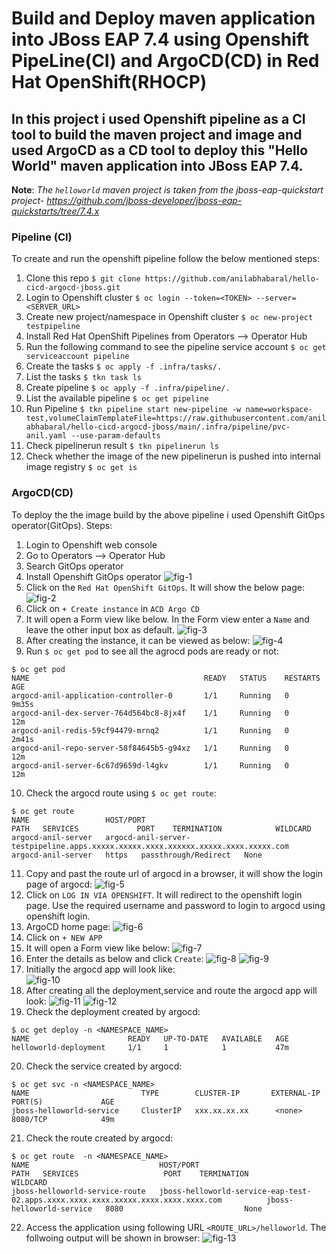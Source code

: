 # Build and Deploy maven application into JBoss EAP 7.4 using Openshift PipeLine(CI) and ArgoCD(CD) in Red Hat OpenShift(RHOCP)


## In this project i used Openshift pipeline as a CI tool to build the maven project and image and used ArgoCD as a CD tool to deploy this "Hello World" maven application into JBoss EAP 7.4.

**Note**: *The `helloworld` maven project is taken from the jboss-eap-quickstart project- https://github.com/jboss-developer/jboss-eap-quickstarts/tree/7.4.x*

### Pipeline (CI)
To create and run the openshift pipeline follow the below mentioned steps:

1. Clone this repo `$ git clone https://github.com/anilabhabaral/hello-cicd-argocd-jboss.git`
2. Login to Openshift cluster `$ oc login --token=<TOKEN> --server=<SERVER_URL>`
3. Create new project/namespace in Openshift cluster `$ oc new-project testpipeline`
4. Install Red Hat OpenShift Pipelines from Operators --> Operator Hub
5. Run the following command to see the pipeline service account `$ oc get serviceaccount pipeline`
6. Create the tasks `$ oc apply -f .infra/tasks/.`
7. List the tasks `$ tkn task ls`
8. Create pipeline `$ oc apply -f .infra/pipeline/.`
9. List the available pipeline `$ oc get pipeline`
10. Run Pipeline `$ tkn pipeline start new-pipeline -w name=workspace-test,volumeClaimTemplateFile=https://raw.githubusercontent.com/anilabhabaral/hello-cicd-argocd-jboss/main/.infra/pipeline/pvc-anil.yaml --use-param-defaults`
11. Check pipelinerun result `$ tkn pipelinerun ls`
12. Check whether the image of the new pipelinerun is pushed into internal image registry `$ oc get is`

### ArgoCD(CD)
To deploy the the image build by the above pipeline i used Openshift GitOps operator(GitOps). Steps:
1. Login to Openshift web console
2. Go to Operators --> Operator Hub
3. Search GitOps operator
4. Install Openshift GitOps operator
![fig-1](https://github.com/anilabhabaral/hello-cicd-argocd-jboss/blob/main/screenshots/gitops_operator.png)
5. Click on the `Red Hat OpenShift GitOps`. It will show the below page:
![fig-2](https://github.com/anilabhabaral/hello-cicd-argocd-jboss/blob/main/screenshots/inside_operator.png)
6. Click on `+ Create instance` in `ACD Argo CD` 
7. It will open a Form view like below. In the Form view enter a `Name` and leave the other input box as default.
![fig-3](https://github.com/anilabhabaral/hello-cicd-argocd-jboss/blob/main/screenshots/create_instance.png)
8. After creating the instance, it can be viewed as below:
![fig-4](https://github.com/anilabhabaral/hello-cicd-argocd-jboss/blob/main/screenshots/instance.png)
9. Run `$ oc get pod` to see all the agrocd pods are ready or not:
```
$ oc get pod
NAME                                       READY   STATUS    RESTARTS   AGE
argocd-anil-application-controller-0       1/1     Running   0          9m35s
argocd-anil-dex-server-764d564bc8-8jx4f    1/1     Running   0          12m
argocd-anil-redis-59cf94479-mrnq2          1/1     Running   0          2m41s
argocd-anil-repo-server-58f84645b5-g94xz   1/1     Running   0          12m
argocd-anil-server-6c67d9659d-l4gkv        1/1     Running   0          12m
```
10. Check the argocd route using `$ oc get route`:
```
$ oc get route
NAME                 HOST/PORT                                                                       PATH   SERVICES             PORT    TERMINATION            WILDCARD
argocd-anil-server   argocd-anil-server-testpipeline.apps.xxxxx.xxxxx.xxxx.xxxxxx.xxxxx.xxxx.xxxxx.com          argocd-anil-server   https   passthrough/Redirect   None
```
11. Copy and past the route url of argocd in a browser, it will show the login page of argocd:
![fig-5](https://github.com/anilabhabaral/hello-cicd-argocd-jboss/blob/main/screenshots/argocd_login.png)
12. Click on `LOG IN VIA OPENSHIFT`. It will redirect to the openshift login page. Use the required username and password to login to argocd using openshift login.
13. ArgoCD home page:
![fig-6](https://github.com/anilabhabaral/hello-cicd-argocd-jboss/blob/main/screenshots/argo_home.png)
14. Click on `+ NEW APP`
15. It will open a Form view like below:
![fig-7](https://github.com/anilabhabaral/hello-cicd-argocd-jboss/blob/main/screenshots/formview.png)
16. Enter the details as below and click `Create`:
![fig-8](https://github.com/anilabhabaral/hello-cicd-argocd-jboss/blob/main/screenshots/form1.png)
![fig-9](https://github.com/anilabhabaral/hello-cicd-argocd-jboss/blob/main/screenshots/form2.png)
17. Initially the argocd app will look like:                                                   
![fig-10](https://github.com/anilabhabaral/hello-cicd-argocd-jboss/blob/main/screenshots/app1.png)
18. After creating all the deployment,service and route the argocd app will look:
![fig-11](https://github.com/anilabhabaral/hello-cicd-argocd-jboss/blob/main/screenshots/app2.png)
![fig-12](https://github.com/anilabhabaral/hello-cicd-argocd-jboss/blob/main/screenshots/app_view.png)
19. Check the deployment created by argocd:
```
$ oc get deploy -n <NAMESPACE_NAME>
NAME                      READY   UP-TO-DATE   AVAILABLE   AGE
helloworld-deployment     1/1     1            1           47m 
```
20. Check the service created by argocd:
```
$ oc get svc -n <NAMESPACE_NAME>
NAME                         TYPE        CLUSTER-IP       EXTERNAL-IP   PORT(S)             AGE
jboss-helloworld-service     ClusterIP   xxx.xx.xx.xx      <none>        8080/TCP            49m

```

21. Check the route created by argocd:
```
$ oc get route  -n <NAMESPACE_NAME>
NAME                             HOST/PORT                                                                            PATH   SERVICES                   PORT    TERMINATION            WILDCARD
jboss-helloworld-service-route   jboss-helloworld-service-eap-test-02.apps.xxxx.xxxx.xxxx.xxxxx.xxxx.xxxx.xxxx.com          jboss-helloworld-service   8080                           None

```
22. Access the application using following URL `<ROUTE_URL>/helloworld`. The follwoing output will be shown in browser:
![fig-13](https://github.com/anilabhabaral/hello-cicd-argocd-jboss/blob/main/screenshots/application.png)




